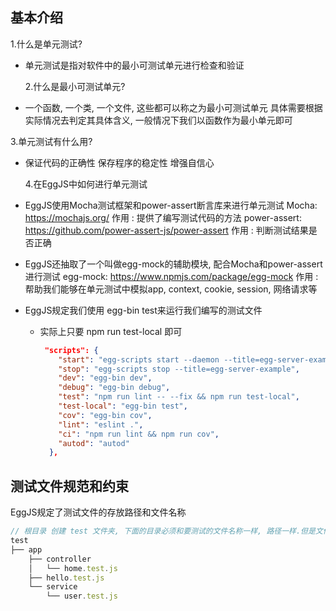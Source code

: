## 基本介绍

1.什么是单元测试?

- 单元测试是指对软件中的最小可测试单元进行检查和验证

  2.什么是最小可测试单元?

-  一个函数, 一个类, 一个文件, 这些都可以称之为最小可测试单元
    具体需要根据实际情况去判定其具体含义, 一般情况下我们以函数作为最小单元即可

  3.单元测试有什么用?

- 保证代码的正确性
    保存程序的稳定性
    增强自信心

  4.在EggJS中如何进行单元测试

-  EggJS使用Mocha测试框架和power-assert断言库来进行单元测试
    Mocha:        https://mochajs.org/
    作用 : 提供了编写测试代码的方法
    power-assert: https://github.com/power-assert-js/power-assert
    作用 : 判断测试结果是否正确

- EggJS还抽取了一个叫做egg-mock的辅助模块, 配合Mocha和power-assert进行测试
    egg-mock:     https://www.npmjs.com/package/egg-mock
    作用 : 帮助我们能够在单元测试中模拟app, context, cookie, session, 网络请求等

- EggJS规定我们使用 egg-bin test来运行我们编写的测试文件

  - 实际上只要 npm run test-local 即可

    ```json
     "scripts": {
        "start": "egg-scripts start --daemon --title=egg-server-example",
        "stop": "egg-scripts stop --title=egg-server-example",
        "dev": "egg-bin dev",
        "debug": "egg-bin debug",
        "test": "npm run lint -- --fix && npm run test-local",
        "test-local": "egg-bin test",
        "cov": "egg-bin cov",
        "lint": "eslint .",
        "ci": "npm run lint && npm run cov",
        "autod": "autod"
      },
    ```

    



## 测试文件规范和约束

EggJS规定了测试文件的存放路径和文件名称

```js
// 根目录 创建 test 文件夹, 下面的目录必须和要测试的文件名称一样, 路径一样.但是文件名必须是用 test.js 结尾
test
├── app 
    ├── controller
    │   └── home.test.js
    ├── hello.test.js
    └── service
        └── user.test.js
```

